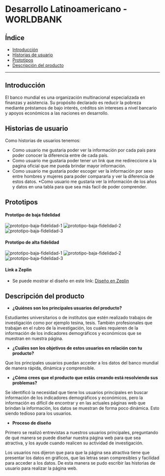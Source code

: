 # Desarrollo Latinoamericano - WORLDBANK

## Índice

* [Introducción](#introducción)
* [Historias de usuario](#historias-de-usuario)
* [Prototipos](#prototipos)
* [Descripción del producto](#descripción-del-producto)

***

## Introducción

El banco mundial es una organización multinacional especializada en finanzas y asistencia. Su propósito declarado es reducir la pobreza mediante préstamos de bajo interés, créditos sin intereses a nivel bancario y apoyos económicos a las naciones en desarrollo.



## Historias de usuario

Como historias de usuarios tenemos:
* Como usuario me gustaria poder ver la información por cada país para poder conocer  la diferencia entre de cada país.
* Como usuario me gustaria poder tener un link que me redireccione a la pagina oficial que me pueda brindar mayor información.
* Como usuario me gustaria poder escoger ver la información por sexo entre hombres y mujeres para poder compararla y ver la diferencia de estos datos.
*Como usuario me gustaria ver la información de los años y datos en una tabla para que sea más facil de poder comprender.


## Prototipos

#### Prototipo de baja fidelidad

![prototipo-baja-fidelidad-1](src/imagen/prototipo-baja-1.jpeg) 
![prototipo-baja-fidelidad-2](src/imagen/prototipo-baja-2.jpeg) 
![prototipo-baja-fidelidad-3](src/imagen/prototipo-baja-3.jpeg) 

#### Prototipo de alta fidelidad

![prototipo-baja-fidelidad-1](src/imagen/prototipo-alta-1.png) 
![prototipo-baja-fidelidad-2](src/imagen/prototipo-alta-2.png) 
![prototipo-baja-fidelidad-3](src/imagen/prototipo-alta-3.png) 

#### Link a Zeplin 

- Se puede mostrar el diseño en este link: [Diseño en Zeplin](https://zpl.io/awWPk01)

## Descripción del producto

- **¿Quiénes son los principales usuarios del producto?**

Estudiantes universitarios o de institutos que estén realizado trabajos de investigación como por ejemplo tesina, tesis. También profesionales que trabajan en el rubro de la investigación, los cuales requieren de la información de los indicadores demográficos y económicos que se muestran en nuestra página.

- **¿Cuáles son los objetivos de estos usuarios en relación con tu producto?**

Que los principales usuarios puedan acceder a los datos del banco mundial de manera rápida, dinámica y comprensible.  

- **¿Cómo crees que el producto que estás creando está resolviendo sus problemas?**

Se identificó la necesidad que tiene los usuarios principales en buscar información de los indicadores demográficos y económicos, pero la información es difícil de encontrar y en las actuales páginas web que brindan la información, los datos se muestran de forma poco dinámica. Esto siendo tedioso para los usuarios. 

- **Proceso de diseño**

Primero se realizó entrevistas a nuestros usuarios principales, preguntando de qué manera se puede diseñar nuestra página web para que sea atractiva, y los ayude cuando realicen su actividad de investigación. 

Los usuarios nos dijeron que para que la página sea atractiva tiene que presentar los datos en gráficos, que las letras sean compresibles y  facilidad para acceder a los datos. De esta manera se pudo escribir las historias de usuario para realizar la página web. 

